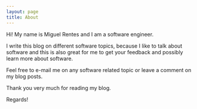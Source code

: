 ```yaml
---
layout: page
title: About
---
```


Hi! My name is Miguel Rentes and I am a software engineer.

I write this blog on different software topics, because I like to talk
about software and this is also great for me to get your feedback and
possibly learn more about software.

Feel free to e-mail me on any software related topic or leave a
comment on my blog posts.

Thank you very much for reading my blog.

Regards!
